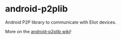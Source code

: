 # android-p2plib

Android P2P library to communicate with Eliot devices. 

More on the [android-p2plib wiki](https://github.com/pierreroth/android-p2plib/wiki)!
